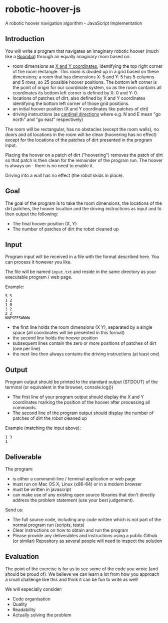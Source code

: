 # robotic-hoover-js
A robotic hoover navigation algorithm - JavaScript Implementation

## Introduction

You will write a program that navigates an imaginary robotic hoover (much like a [Roomba](https://en.wikipedia.org/wiki/Roomba)) through an equally imaginary room based on:

* room dimensions as [X and Y coordinates](https://en.wikipedia.org/wiki/Cartesian_coordinate_system), identifying the top right corner of the room rectangle. This room is divided up in a grid based on these dimensions; a room that has dimensions X: 5 and Y: 5 has 5 columns and 5 rows, so 25 possible hoover positions. The bottom left corner is the point of origin for our coordinate system, so as the room contains all coordinates its bottom left corner is defined by X: 0 and Y: 0.
* locations of patches of dirt, also defined by X and Y coordinates identifying the bottom left corner of those grid positions.
* an initial hoover position (X and Y coordinates like patches of dirt)
* driving instructions (as [cardinal directions](https://en.wikipedia.org/wiki/Cardinal_direction) where e.g. N and E mean "go north" and "go east" respectively) 

The room will be rectangular, has no obstacles (except the room walls), no doors and all locations in the room will be clean (hoovering has no effect) except for the locations of the patches of dirt presented in the program input.

Placing the hoover on a patch of dirt ("hoovering") removes the patch of dirt so that patch is then clean for the remainder of the program run. The hoover is always on - there is no need to enable it.

Driving into a wall has no effect (the robot skids in place).

## Goal

The goal of the program is to take the room dimensions, the locations of the dirt patches, the hoover location and the driving instructions as input and to then output the following:

* The final hoover position (X, Y)
* The number of patches of dirt the robot cleaned up

## Input

Program input will be received in a file with the format described here. You can process it however you like.

The file will be named `input.txt` and reside in the same directory as your executable program / web page.

Example:

```
5 5
1 2
1 0
2 2
2 3
NNESEESWNWW
```

* the first line holds the room dimensions (X Y), separated by a single space (all coordinates will be presented in this format)
* the second line holds the hoover position
* subsequent lines contain the zero or more positions of patches of dirt (one per line)
* the next line then always contains the driving instructions (at least one)

## Output

Program output should be printed to the standard output (STDOUT) of the terminal (or equivalent in the browser, console.log())

* The first line of your program output should display the X and Y coordinates marking the position of the hoover after processing all commands.
* The second line of the program output should display the number of patches of dirt the robot cleaned up

Example (matching the input above):

```
1 3
1
```

## Deliverable

The program:

* is either a command-line / terminal application or web page
* must run on Mac OS X, Linux (x86-64) or in a modern browser
* must be written in javascript
* can make use of any existing open source libraries that don't directly address the problem statement (use your best judgement).

Send us:

* The full source code, including any code written which is not part of the normal program run (scripts, tests)
* Clear instructions on how to obtain and run the program
* Please provide any deliverables and instructions using a public Github (or similar) Repository as several people will need to inspect the solution

## Evaluation

The point of the exercise is for us to see some of the code you wrote (and should be proud of). We believe we can learn a lot from how you approach a small challenge like this and think it can be fun to write as well!

We will especially consider:

* Code organisation
* Quality
* Readability
* Actually solving the problem
